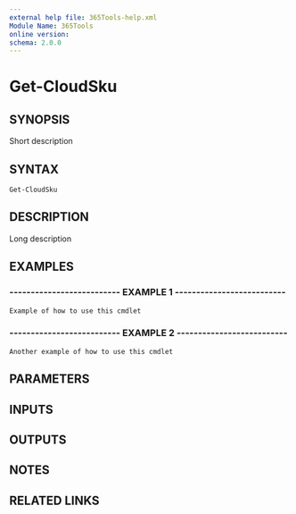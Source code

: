 ```yaml
---
external help file: 365Tools-help.xml
Module Name: 365Tools
online version: 
schema: 2.0.0
---
```


# Get-CloudSku

## SYNOPSIS
Short description

## SYNTAX

```
Get-CloudSku
```

## DESCRIPTION
Long description

## EXAMPLES

### -------------------------- EXAMPLE 1 --------------------------
```
Example of how to use this cmdlet
```

### -------------------------- EXAMPLE 2 --------------------------
```
Another example of how to use this cmdlet
```

## PARAMETERS

## INPUTS

## OUTPUTS

## NOTES

## RELATED LINKS

